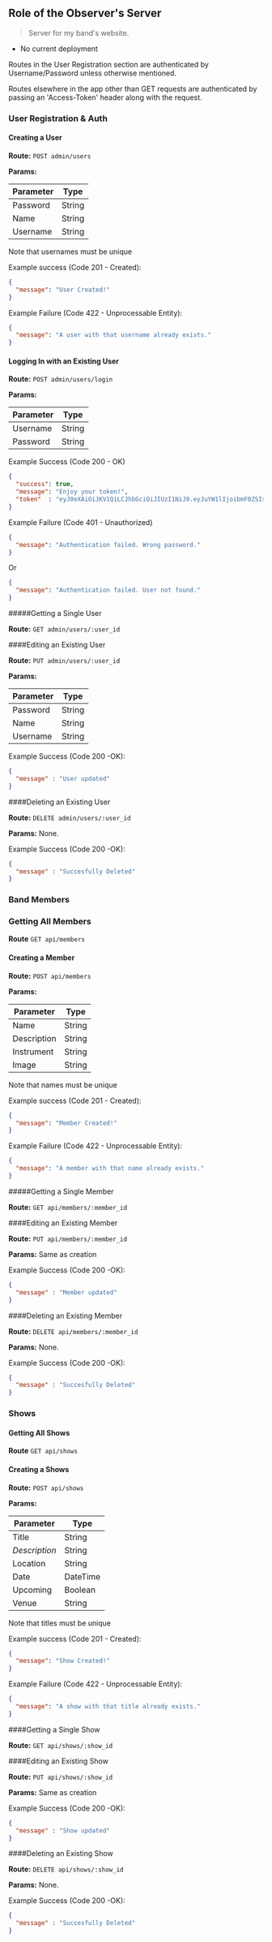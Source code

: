 ## Role of the Observer's Server

> Server for my band's website.

* No current deployment

Routes in the User Registration section are authenticated
by Username/Password unless otherwise mentioned.

Routes elsewhere in the app other than GET requests are authenticated by passing
an 'Access-Token' header along with the request.

### User Registration & Auth

#### Creating a User

**Route:** `POST admin/users`

**Params:**

| Parameter |  Type  |
| --------- |  ----  |
|  Password | String |
|  Name     | String |
|  Username | String |

Note that usernames must be unique

Example success (Code 201 - Created):

```json
{
  "message": "User Created!"
}
```
Example Failure (Code 422 - Unprocessable Entity):

```json
{
  "message": "A user with that username already exists."
}
```

#### Logging In with an Existing User

**Route:** `POST admin/users/login`

**Params:**

| Parameter | Type   |
| --------- | ------ |
| Username  | String |
| Password  | String |

Example Success (Code 200 - OK)

```json
{
  "success": true,
  "message": "Enjoy your token!",
  "token"  : "eyJ0eXAiOiJKV1QiLCJhbGciOiJIUzI1NiJ9.eyJuYW1lIjoibmF0ZSIsInVzZXJuYW1lIjoibmF0ZSIsImlhdCI6MTQ0NDg1MTcxNSwiZXhwIjoxNDQ0OTM4MTE1fQ.9kOJEZb_f7HZ8RgmqbPwhDXALx2TDR1fH5lzPtlGzcA"
}
```

Example Failure (Code 401 - Unauthorized)

```json
{
  "message": "Authentication failed. Wrong password."
}
```
Or

```json
{
  "message": "Authentication failed. User not found."
}
```
#####Getting a Single User

**Route:** `GET admin/users/:user_id`

####Editing an Existing User

**Route:** `PUT admin/users/:user_id`

**Params:**

| Parameter |  Type  |
| --------- |  ----  |
|  Password | String |
|  Name     | String |
|  Username | String |

Example Success (Code 200 -OK):

```json
{
  "message" : "User updated"
}
```

####Deleting an Existing User

**Route:** `DELETE admin/users/:user_id`

**Params:** None.

Example Success (Code 200 -OK):

```json
{
  "message" : "Succesfully Deleted"
}
```


### Band Members

### Getting All Members

**Route** `GET api/members`

#### Creating a Member

**Route:** `POST api/members`

**Params:**

| Parameter    |  Type  |
| ---------    |  ----  |
|  Name        | String |
|  Description | String |
|  Instrument  | String |
|  Image       | String |


Note that names must be unique

Example success (Code 201 - Created):

```json
{
  "message": "Member Created!"
}
```
Example Failure (Code 422 - Unprocessable Entity):

```json
{
  "message": "A member with that name already exists."
}
```
#####Getting a Single Member

**Route:** `GET api/members/:member_id`

####Editing an Existing Member

**Route:** `PUT api/members/:member_id`

**Params:** Same as creation

Example Success (Code 200 -OK):

```json
{
  "message" : "Member updated"
}
```

####Deleting an Existing Member

**Route:** `DELETE api/members/:member_id`

**Params:** None.

Example Success (Code 200 -OK):

```json
{
  "message" : "Succesfully Deleted"
}
```

### Shows

#### Getting All Shows

**Route** `GET api/shows`

#### Creating a Shows

**Route:** `POST api/shows`

**Params:**

| Parameter      |  Type    |
| ---------      |  ----    |
|  Title         | String   |
|  *Description* | String   |
|  Location      | String   |
|  Date          | DateTime |
|  Upcoming      | Boolean  |
|  Venue         | String   |


Note that titles must be unique

Example success (Code 201 - Created):

```json
{
  "message": "Show Created!"
}
```
Example Failure (Code 422 - Unprocessable Entity):

```json
{
  "message": "A show with that title already exists."
}
```
####Getting a Single Show

**Route:** `GET api/shows/:show_id`

####Editing an Existing Show

**Route:** `PUT api/shows/:show_id`

**Params:** Same as creation

Example Success (Code 200 -OK):

```json
{
  "message" : "Show updated"
}
```

####Deleting an Existing Show

**Route:** `DELETE api/shows/:show_id`

**Params:** None.

Example Success (Code 200 -OK):

```json
{
  "message" : "Succesfully Deleted"
}
```
